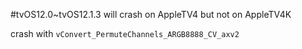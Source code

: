 #tvOS12.0~tvOS12.1.3 will crash on AppleTV4 but not on AppleTV4K

crash with `vConvert_PermuteChannels_ARGB8888_CV_axv2`
